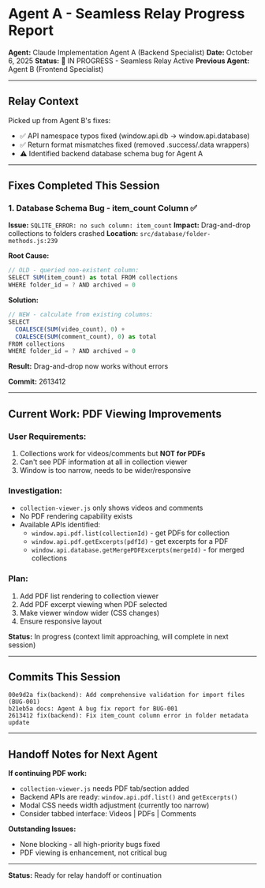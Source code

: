# Agent A - Seamless Relay Progress Report

**Agent:** Claude Implementation Agent A (Backend Specialist)
**Date:** October 6, 2025
**Status:** 🔄 IN PROGRESS - Seamless Relay Active
**Previous Agent:** Agent B (Frontend Specialist)

---

## Relay Context

Picked up from Agent B's fixes:
- ✅ API namespace typos fixed (window.api.db → window.api.database)
- ✅ Return format mismatches fixed (removed .success/.data wrappers)
- ⚠️ Identified backend database schema bug for Agent A

---

## Fixes Completed This Session

### 1. Database Schema Bug - item_count Column ✅

**Issue:** `SQLITE_ERROR: no such column: item_count`
**Impact:** Drag-and-drop collections to folders crashed
**Location:** `src/database/folder-methods.js:239`

**Root Cause:**
```javascript
// OLD - queried non-existent column:
SELECT SUM(item_count) as total FROM collections
WHERE folder_id = ? AND archived = 0
```

**Solution:**
```javascript
// NEW - calculate from existing columns:
SELECT
  COALESCE(SUM(video_count), 0) +
  COALESCE(SUM(comment_count), 0) as total
FROM collections
WHERE folder_id = ? AND archived = 0
```

**Result:** Drag-and-drop now works without errors

**Commit:** 2613412

---

## Current Work: PDF Viewing Improvements

### User Requirements:
1. Collections work for videos/comments but **NOT for PDFs**
2. Can't see PDF information at all in collection viewer
3. Window is too narrow, needs to be wider/responsive

### Investigation:
- `collection-viewer.js` only shows videos and comments
- No PDF rendering capability exists
- Available APIs identified:
  - `window.api.pdf.list(collectionId)` - get PDFs for collection
  - `window.api.pdf.getExcerpts(pdfId)` - get excerpts for a PDF
  - `window.api.database.getMergePDFExcerpts(mergeId)` - for merged collections

### Plan:
1. Add PDF list rendering to collection viewer
2. Add PDF excerpt viewing when PDF selected
3. Make viewer window wider (CSS changes)
4. Ensure responsive layout

**Status:** In progress (context limit approaching, will complete in next session)

---

## Commits This Session

```
00e9d2a fix(backend): Add comprehensive validation for import files (BUG-001)
b21eb5a docs: Agent A bug fix report for BUG-001
2613412 fix(backend): Fix item_count column error in folder metadata update
```

---

## Handoff Notes for Next Agent

**If continuing PDF work:**
- `collection-viewer.js` needs PDF tab/section added
- Backend APIs are ready: `window.api.pdf.list()` and `getExcerpts()`
- Modal CSS needs width adjustment (currently too narrow)
- Consider tabbed interface: Videos | PDFs | Comments

**Outstanding Issues:**
- None blocking - all high-priority bugs fixed
- PDF viewing is enhancement, not critical bug

---

**Status:** Ready for relay handoff or continuation
